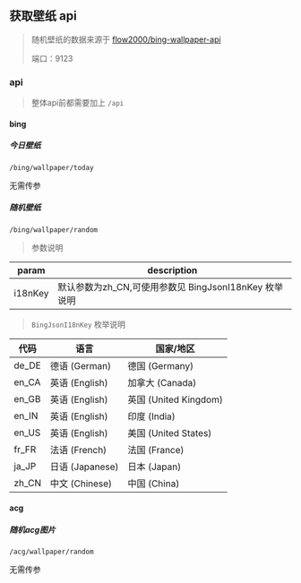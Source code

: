 ## 获取壁纸 api
> 随机壁纸的数据来源于 [flow2000/bing-wallpaper-api](https://github.com/flow2000/bing-wallpaper-api/tree/master/data)
>
> 端口：9123

### api

> 整体api前都需要加上 `/api`

#### bing

##### 今日壁纸

~~~
/bing/wallpaper/today
~~~

无需传参

##### 随机壁纸
~~~
/bing/wallpaper/random
~~~

> 参数说明

| param   | description                            |
|---------|----------------------------------------|
| i18nKey | 默认参数为zh_CN,可使用参数见 BingJsonI18nKey 枚举说明 |

> `BingJsonI18nKey` 枚举说明

| 代码    | 语言            | 国家/地区               |
| ----- | ------------- | ------------------- |
| de_DE | 德语 (German)   | 德国 (Germany)        |
| en_CA | 英语 (English)  | 加拿大 (Canada)        |
| en_GB | 英语 (English)  | 英国 (United Kingdom) |
| en_IN | 英语 (English)  | 印度 (India)          |
| en_US | 英语 (English)  | 美国 (United States)  |
| fr_FR | 法语 (French)   | 法国 (France)         |
| ja_JP | 日语 (Japanese) | 日本 (Japan)          |
| zh_CN | 中文 (Chinese)  | 中国 (China)          |

#### acg

##### 随机acg图片

~~~
/acg/wallpaper/random
~~~

无需传参

